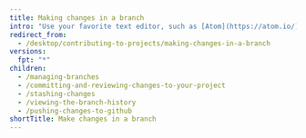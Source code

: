 ```yaml
---
title: Making changes in a branch
intro: "Use your favorite text editor, such as [Atom](https://atom.io/), to make changes to your project, then use {% data variables.product.prodname_desktop %} to visualize useful commits."
redirect_from:
  - /desktop/contributing-to-projects/making-changes-in-a-branch
versions:
  fpt: "*"
children:
  - /managing-branches
  - /committing-and-reviewing-changes-to-your-project
  - /stashing-changes
  - /viewing-the-branch-history
  - /pushing-changes-to-github
shortTitle: Make changes in a branch
---
```

